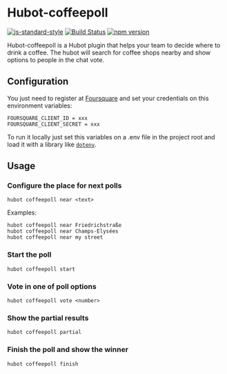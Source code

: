 # Hubot-coffeepoll
[![js-standard-style](https://cdn.rawgit.com/feross/standard/master/badge.svg)](https://github.com/feross/standard) [![Build Status](https://travis-ci.org/wallacyyy/hubot-coffeepoll.svg)](https://travis-ci.org/wallacyyy/hubot-coffeepoll) [![npm version](http://img.shields.io/npm/v/gh-badges.svg)](https://npmjs.org/package/hubot-coffeepoll)

Hubot-coffeepoll is a Hubot plugin that helps your team to decide where to drink a coffee.
The hubot will search for coffee shops nearby and show options to people in the chat vote.

## Configuration

You just need to register at [Foursquare](https://developer.foursquare.com/) and set your credentials on this environment variables:

```
FOURSQUARE_CLIENT_ID = xxx
FOURSQUARE_CLIENT_SECRET = xxx
```

To run it locally just set this variables on a .env file in the project root and load it with
a library like [```dotenv```](https://www.npmjs.com/package/dotenv).

## Usage 

### Configure the place for next polls
```
hubot coffeepoll near <text>
```
Examples:
```
hubot coffeepoll near Friedrichstraße
hubot coffeepoll near Champs-Elysées
hubot coffeepoll near my street
```

### Start the poll
```
hubot coffeepoll start 
```

### Vote in one of poll options
```
hubot coffeepoll vote <number>
```

### Show the partial results
```
hubot coffeepoll partial
```

### Finish the poll and show the winner
```
hubot coffeepoll finish
```

